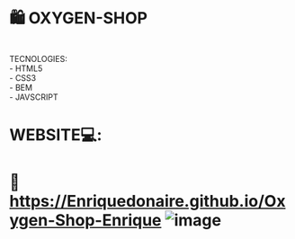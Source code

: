 #  🛍️ OXYGEN-SHOP 

<br/>
  TECNOLOGIES: <br/>
- HTML5 <br/>
- CSS3 <br/>
- BEM <br/>
- JAVSCRIPT <br/>


#  WEBSITE💻:
#  🛒 https://Enriquedonaire.github.io/Oxygen-Shop-Enrique ![image](https://github.com/Enriquedonaire/Oxygen-Shop-Enrique/assets/84640350/e49943e0-3301-42b0-a4c8-1d07c20aefd6)  



